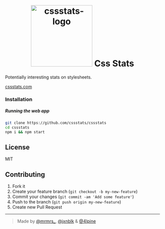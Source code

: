 <h1 align="center">
  <img width="200" src="https://rawgit.com/cssstats/logo/master/logo.png" alt="cssstats-logo">
  Css Stats
</h1>

Potentially interesting stats on stylesheets.

[cssstats.com](http://cssstats.com)

### Installation

##### Running the web app

```bash
git clone https://github.com/cssstats/cssstats
cd cssstats
npm i && npm start
```

## License

MIT

## Contributing

1. Fork it
2. Create your feature branch (`git checkout -b my-new-feature`)
3. Commit your changes (`git commit -am 'Add some feature'`)
4. Push to the branch (`git push origin my-new-feature`)
5. Create new Pull Request

***

> Made by [@mrmrs_](https://twitter.com/mrmrs_), [@jxnblk](https://twitter.com/jxnblk) & [@4lpine](https://twitter.com/4lpine)
